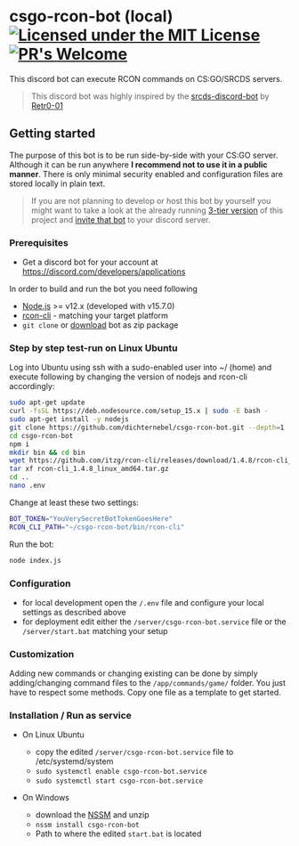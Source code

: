 # csgo-rcon-bot (local) [![Licensed under the MIT License](https://img.shields.io/badge/License-MIT-blue.svg)](https://github.com/dichternebel/csgo-rcon-bot/blob/main/LICENSE.md) [![PR's Welcome](https://img.shields.io/badge/PRs%20-welcome-brightgreen.svg)](http://makeapullrequest.com)
This discord bot can execute RCON commands on CS:GO/SRCDS servers.

> This discord bot was highly inspired by the [srcds-discord-bot](https://github.com/Retr0-01/srcds-discord-bot) by [Retr0-01](https://github.com/Retr0-01)

## Getting started

The purpose of this bot is to be run side-by-side with your CS:GO server. Although it can be run anywhere **I recommend not to use it in a public manner**. There is only minimal security enabled and configuration files are stored locally in plain text.

> If you are not planning to develop or host this bot by yourself you might want to take a look at the already running [3-tier version](https://www.github.com/dichternebel/daddel-bot) of this project and [invite that bot](https://discord.com/oauth2/authorize?client_id=797866820996169779&permissions=27712&scope=bot) to your discord server. 

### Prerequisites

* Get a discord bot for your account at https://discord.com/developers/applications

In order to build and run the bot you need following

* [Node.js](https://nodejs.dev/) >= v12.x (developed with v15.7.0)
* [rcon-cli](https://github.com/itzg/rcon-cli) - matching your target platform
* `git clone` or [download](https://github.com/dichternebel/csgo-rcon-bot/archive/main.zip) bot as zip package

### Step by step test-run on Linux Ubuntu

Log into Ubuntu using ssh with a sudo-enabled user into ~/ (home) and execute following by changing the version of nodejs and rcon-cli accordingly:

```bash
sudo apt-get update
curl -fsSL https://deb.nodesource.com/setup_15.x | sudo -E bash -
sudo apt-get install -y nodejs
git clone https://github.com/dichternebel/csgo-rcon-bot.git --depth=1
cd csgo-rcon-bot
npm i
mkdir bin && cd bin
wget https://github.com/itzg/rcon-cli/releases/download/1.4.8/rcon-cli_1.4.8_linux_amd64.tar.gz
tar xf rcon-cli_1.4.8_linux_amd64.tar.gz
cd ..
nano .env
```  
Change at least these two settings:  
```bash
BOT_TOKEN="YouVerySecretBotTokenGoesHere"
RCON_CLI_PATH="~/csgo-rcon-bot/bin/rcon-cli"
```  
Run the bot:  
```bash
node index.js
```

### Configuration

* for local development open the `/.env` file and configure your local settings as described above
* for deployment edit either the `/server/csgo-rcon-bot.service` file or the `/server/start.bat` matching your setup

### Customization

Adding new commands or changing existing can be done by simply adding/changing command files to the `/app/commands/game/` folder. You just have to respect some methods. Copy one file as a template to get started.

### Installation / Run as service

* On Linux Ubuntu
    * copy the edited `/server/csgo-rcon-bot.service` file to /etc/systemd/system 
    * `sudo systemctl enable csgo-rcon-bot.service`
    * `sudo systemctl start csgo-rcon-bot.service`

* On Windows
    * download the [NSSM](https://nssm.cc/download) and unzip
    * `nssm install csgo-rcon-bot`
    * Path to where the edited `start.bat` is located
